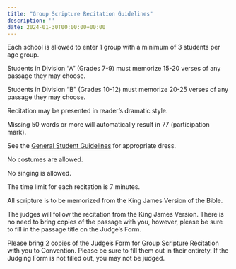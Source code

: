 ```yaml
---
title: "Group Scripture Recitation Guidelines"
description: ''
date: 2024-01-30T00:00:00+00:00
---
```


Each school is allowed to enter 1 group with a minimum of 3 students per age group.

Students in Division “A” (Grades 7-9) must memorize 15-20 verses of any passage they may choose.

Students in Division “B” (Grades 10-12) must memorize 20-25 verses of any passage they may choose.

Recitation may be presented in reader’s dramatic style.

Missing 50 words or more will automatically result in 77 (participation mark).

See the [General Student Guidelines](/student-guidelines) for appropriate dress.

No costumes are allowed.

No singing is allowed.

The time limit for each recitation is 7 minutes.

All scripture is to be memorized from the King James Version of the Bible.

The judges will follow the recitation from the King James Version. There is no need to bring copies of the passage with you, however, please be sure to fill in the passage title on the Judge’s Form.

Please bring 2 copies of the Judge’s Form for Group Scripture Recitation with you to Convention. Please be sure to fill them out in their entirety. If the Judging Form is not filled out, you may not be judged.